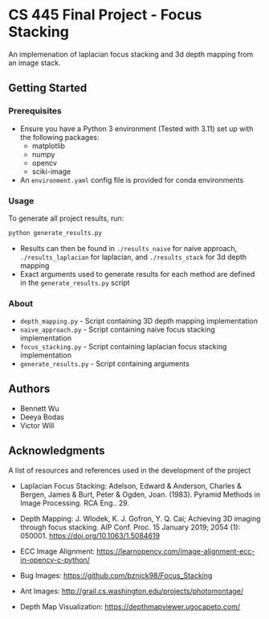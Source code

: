 # CS 445 Final Project - Focus Stacking

An implemenation of laplacian focus stacking and 3d depth mapping from an image stack. 

## Getting Started

### Prerequisites

* Ensure you have a Python 3 environment (Tested with 3.11) set up with the following packages:
  * matplotlib
  * numpy
  * opencv
  * sciki-image
* An `environment.yaml` config file is provided for conda environments

### Usage

To generate all project results, run:

```bash
python generate_results.py
```

* Results can then be found in `./results_naive` for naive approach, `./results_laplacian` for laplacian, and `./results_stack` for 3d depth mapping
* Exact arguments used to generate results for each method are defined in the `generate_results.py` script

### About

* `depth_mapping.py` - Script containing 3D depth mapping implementation
* `naive_approach.py` - Script containing naive focus stacking implementation
* `focus_stacking.py` - Script containing laplacian focus stacking implementation
* `generate_results.py` - Script containing arguments 

## Authors

* Bennett Wu
* Deeya Bodas
* Victor Will

## Acknowledgments

A list of resources and references used in the development of the project

* Laplacian Focus Stacking: Adelson, Edward & Anderson, Charles & Bergen, James & Burt, Peter & Ogden, Joan. (1983). Pyramid Methods in Image Processing. RCA Eng.. 29. 

* Depth Mapping: J. Wlodek, K. J. Gofron, Y. Q. Cai; Achieving 3D imaging through focus stacking. AIP Conf. Proc. 15 January 2019; 2054 (1): 050001. https://doi.org/10.1063/1.5084619

* ECC Image Alignment: https://learnopencv.com/image-alignment-ecc-in-opencv-c-python/

* Bug Images: https://github.com/bznick98/Focus_Stacking

* Ant Images: http://grail.cs.washington.edu/projects/photomontage/

* Depth Map Visualization: https://depthmapviewer.ugocapeto.com/
  
